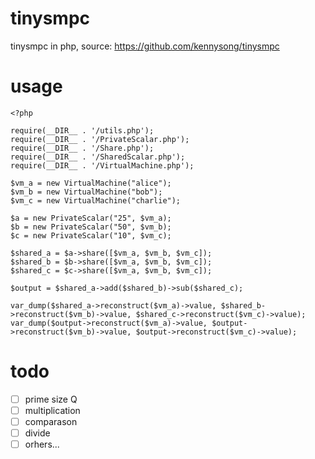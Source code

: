 # tinysmpc
tinysmpc in php, source: https://github.com/kennysong/tinysmpc

# usage

```
<?php

require(__DIR__ . '/utils.php');
require(__DIR__ . '/PrivateScalar.php');
require(__DIR__ . '/Share.php');
require(__DIR__ . '/SharedScalar.php');
require(__DIR__ . '/VirtualMachine.php');

$vm_a = new VirtualMachine("alice");
$vm_b = new VirtualMachine("bob");
$vm_c = new VirtualMachine("charlie");

$a = new PrivateScalar("25", $vm_a);
$b = new PrivateScalar("50", $vm_b);
$c = new PrivateScalar("10", $vm_c);

$shared_a = $a->share([$vm_a, $vm_b, $vm_c]);
$shared_b = $b->share([$vm_a, $vm_b, $vm_c]);
$shared_c = $c->share([$vm_a, $vm_b, $vm_c]);

$output = $shared_a->add($shared_b)->sub($shared_c);

var_dump($shared_a->reconstruct($vm_a)->value, $shared_b->reconstruct($vm_b)->value, $shared_c->reconstruct($vm_c)->value);
var_dump($output->reconstruct($vm_a)->value, $output->reconstruct($vm_b)->value, $output->reconstruct($vm_c)->value);
```

# todo

- [ ] prime size Q
- [ ] multiplication
- [ ] comparason
- [ ] divide
- [ ] orhers...

